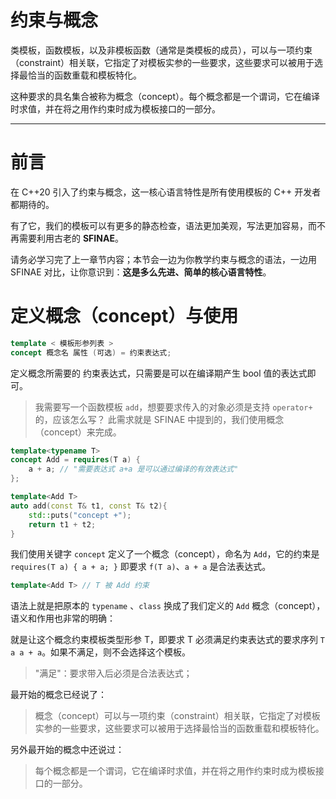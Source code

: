 # 约束与概念

类模板，函数模板，以及非模板函数（通常是类模板的成员），可以与一项约束（constraint）相关联，它指定了对模板实参的一些要求，这些要求可以被用于选择最恰当的函数重载和模板特化。

这种要求的具名集合被称为概念（concept）。每个概念都是一个谓词，它在编译时求值，并在将之用作约束时成为模板接口的一部分。

---

# 前言

在 C++20 引入了约束与概念，这一核心语言特性是所有使用模板的 C++ 开发者都期待的。

有了它，我们的模板可以有更多的静态检查，语法更加美观，写法更加容易，而不再需要利用古老的 **SFINAE**。

请务必学习完了上一章节内容；本节会一边为你教学约束与概念的语法，一边用 SFINAE 对比，让你意识到：**这是多么先进、简单的核心语言特性**。

# 定义概念（concept）与使用

```cpp
template < 模板形参列表 >
concept 概念名 属性 (可选) = 约束表达式;
```

定义概念所需要的 约束表达式，只需要是可以在编译期产生 bool 值的表达式即可。

> 我需要写一个函数模板 `add`，想要要求传入的对象必须是支持 `operator+` 的，应该怎么写？
> 此需求就是 SFINAE 中提到的，我们使用概念（concept）来完成。

```cpp
template<typename T>
concept Add = requires(T a) {
    a + a; // "需要表达式 a+a 是可以通过编译的有效表达式"
};

template<Add T>
auto add(const T& t1, const T& t2){
    std::puts("concept +");
    return t1 + t2;
}
```

我们使用关键字 `concept` 定义了一个概念（concept），命名为 `Add`，它的约束是 `requires(T a) { a + a; }` 即要求 `f(T a)`、`a + a` 是合法表达式。

```cpp
template<Add T> // T 被 Add 约束
```

语法上就是把原本的 `typename` 、`class` 换成了我们定义的 `Add` 概念（concept），语义和作用也非常的明确：

就是让这个概念约束模板类型形参 T，即要求 T 必须满足约束表达式的要求序列 `T a a + a`。如果不满足，则不会选择这个模板。
> "满足"：要求带入后必须是合法表达式；

最开始的概念已经说了：

> 概念（concept）可以与一项约束（constraint）相关联，它指定了对模板实参的一些要求，这些要求可以被用于选择最恰当的函数重载和模板特化。

另外最开始的概念中还说过：

> 每个概念都是一个谓词，它在编译时求值，并在将之用作约束时成为模板接口的一部分。
